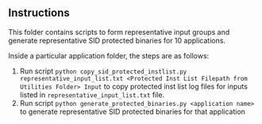 ## Instructions

This folder contains scripts to form representative input groups and generate representative SID protected binaries for 10 applications.

Inside a particular application folder, the steps are as follows:
1. Run script `python copy_sid_protected_instlist.py representative_input_list.txt <Protected Inst List Filepath from Utilities Folder> Input` to copy protected inst list log files for inputs listed in `representative_input_list.txt` file.
2. Run script `python generate_protected_binaries.py <application name>` to generate representative SID protected binaries for that application